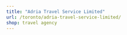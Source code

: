 ```yaml
---
title: "Adria Travel Service Limited"
url: /toronto/adria-travel-service-limited/
shop: travel agency
---
```

